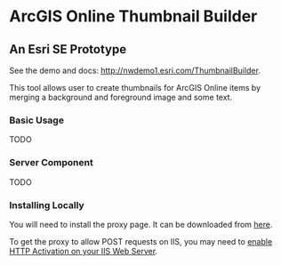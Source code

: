 # ArcGIS Online Thumbnail Builder
## An Esri SE Prototype

See the demo and docs: http://nwdemo1.esri.com/ThumbnailBuilder.

This tool allows user to create thumbnails for ArcGIS Online items by merging a background and foreground image and some text.

### Basic Usage

TODO

### Server Component

TODO

### Installing Locally

You will need to install the proxy page.  It can be downloaded from [here](https://github.com/Esri/resource-proxy/releases).

To get the proxy to allow POST requests on IIS, you may need to [enable HTTP Activation on your IIS Web Server](http://stackoverflow.com/questions/11116134/wcf-on-iis8-svc-handler-mapping-doesnt-work/14491386#14491386).
